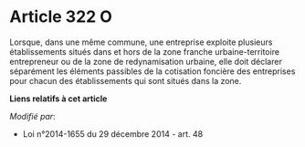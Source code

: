 # Article 322 O

Lorsque, dans une même commune, une entreprise exploite plusieurs établissements situés dans et hors de la  zone franche
urbaine-territoire entrepreneur ou de la zone de redynamisation urbaine, elle doit déclarer séparément les éléments passibles
de la cotisation foncière des entreprises pour chacun des établissements qui sont situés dans la zone.

**Liens relatifs à cet article**

_Modifié par_:

  - Loi n°2014-1655 du 29 décembre 2014 - art. 48
